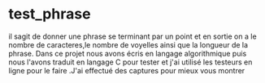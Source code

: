 # test_phrase
il sagit de donner une phrase se terminant par un point et en sortie on a le nombre de caracteres,le nombre de voyelles ainsi que la longueur de la phrase.
Dans ce projet nous avons écris en langage algorithmique puis nous l'avons traduit en langage C pour tester et j'ai utilisé les testeurs en ligne pour le faire .J'ai effectué des captures pour mieux vous montrer
